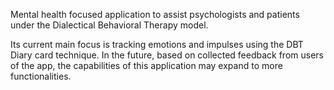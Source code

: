 Mental health focused application to assist psychologists and patients under the Dialectical Behavioral Therapy model.

Its current main focus is tracking emotions and impulses using the DBT Diary card technique. In the future, based on collected feedback from users of the app, the capabilities of this application may expand to more functionalities.
